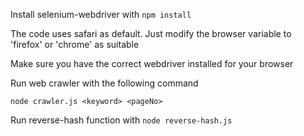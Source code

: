 Install selenium-webdriver with ``npm install``

The code uses safari as default. Just modify the browser variable to 'firefox' or 'chrome' as suitable

Make sure you have the correct webdriver installed for your browser


Run web crawler with the following command

``node crawler.js <keyword> <pageNo>``

Run reverse-hash function with ``node reverse-hash.js``